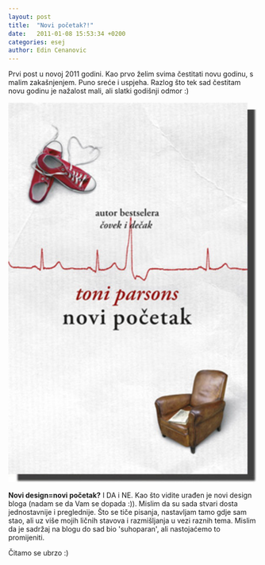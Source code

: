 ```yaml
---
layout: post
title:  "Novi početak?!"
date:   2011-01-08 15:53:34 +0200
categories: esej
author: Edin Cenanovic
---
```

Prvi post u novoj 2011 godini. Kao prvo želim svima čestitati novu godinu, s malim zakašnjenjem. Puno sreće i uspjeha. Razlog što tek sad čestitam novu godinu je nažalost mali, ali slatki godišnji odmor :)

<img src="/assets/toni-knjiga.jpg" width="600" />

**Novi design=novi početak?** I DA i NE. Kao što vidite urađen je novi design bloga (nadam se da Vam se dopada :)). Mislim da su sada stvari dosta jednostavnije i preglednije. Što se tiče pisanja, nastavljam tamo gdje sam stao, ali uz više mojih ličnih stavova i razmišljanja u vezi raznih tema. Mislim da je sadržaj na blogu do sad bio 'suhoparan', ali nastojaćemo to promijeniti.

Čitamo se ubrzo :)
